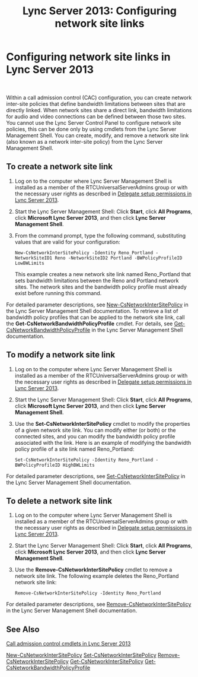﻿---
title: 'Lync Server 2013: Configuring network site links'
TOCTitle: Configuring network site links
ms:assetid: 7e9147ae-e727-46c8-8c1a-6c13201f09be
ms:mtpsurl: https://technet.microsoft.com/en-us/library/Gg521023(v=OCS.15)
ms:contentKeyID: 48184622
ms.date: 07/23/2014
mtps_version: v=OCS.15
---

# Configuring network site links in Lync Server 2013

 


Within a call admission control (CAC) configuration, you can create network inter-site policies that define bandwidth limitations between sites that are directly linked. When network sites share a direct link, bandwidth limitations for audio and video connections can be defined between those two sites. You cannot use the Lync Server Control Panel to configure network site policies, this can be done only by using cmdlets from the Lync Server Management Shell. You can create, modify, and remove a network site link (also known as a network inter-site policy) from the Lync Server Management Shell.

## To create a network site link

1.  Log on to the computer where Lync Server Management Shell is installed as a member of the RTCUniversalServerAdmins group or with the necessary user rights as described in [Delegate setup permissions in Lync Server 2013](lync-server-2013-delegate-setup-permissions.md).

2.  Start the Lync Server Management Shell: Click **Start**, click **All Programs**, click **Microsoft Lync Server 2013**, and then click **Lync Server Management Shell**.

3.  From the command prompt, type the following command, substituting values that are valid for your configuration:
    
        New-CsNetworkInterSitePolicy -Identity Reno_Portland -NetworkSiteID1 Reno -NetworkSiteID2 Portland -BWPolicyProfileID LowBWLimits
    
    This example creates a new network site link named Reno\_Portland that sets bandwidth limitations between the Reno and Portland network sites. The network sites and the bandwidth policy profile must already exist before running this command.

For detailed parameter descriptions, see [New-CsNetworkInterSitePolicy](https://technet.microsoft.com/en-us/library/gg398994\(v=ocs.15\)) in the Lync Server Management Shell documentation. To retrieve a list of bandwidth policy profiles that can be applied to the network site link, call the **Get-CsNetworkBandwidthPolicyProfile** cmdlet. For details, see [Get-CsNetworkBandwidthPolicyProfile](https://technet.microsoft.com/en-us/library/gg425815\(v=ocs.15\)) in the Lync Server Management Shell documentation.

## To modify a network site link

1.  Log on to the computer where Lync Server Management Shell is installed as a member of the RTCUniversalServerAdmins group or with the necessary user rights as described in [Delegate setup permissions in Lync Server 2013](lync-server-2013-delegate-setup-permissions.md).

2.  Start the Lync Server Management Shell: Click **Start**, click **All Programs**, click **Microsoft Lync Server 2013**, and then click **Lync Server Management Shell**.

3.  Use the **Set-CsNetworkInterSitePolicy** cmdlet to modify the properties of a given network site link. You can modify either (or both) or the connected sites, and you can modify the bandwidth policy profile associated with the link. Here is an example of modifying the bandwidth policy profile of a site link named Reno\_Portland:
    
        Set-CsNetworkInterSitePolicy -Identity Reno_Portland -BWPolicyProfileID HighBWLimits

For detailed parameter descriptions, see [Set-CsNetworkInterSitePolicy](https://technet.microsoft.com/en-us/library/gg398772\(v=ocs.15\)) in the Lync Server Management Shell documentation.

## To delete a network site link

1.  Log on to the computer where Lync Server Management Shell is installed as a member of the RTCUniversalServerAdmins group or with the necessary user rights as described in [Delegate setup permissions in Lync Server 2013](lync-server-2013-delegate-setup-permissions.md).

2.  Start the Lync Server Management Shell: Click **Start**, click **All Programs**, click **Microsoft Lync Server 2013**, and then click **Lync Server Management Shell**.

3.  Use the **Remove-CsNetworkInterSitePolicy** cmdlet to remove a network site link. The following example deletes the Reno\_Portland network site link:
    
        Remove-CsNetworkInterSitePolicy -Identity Reno_Portland

For detailed parameter descriptions, see [Remove-CsNetworkInterSitePolicy](https://technet.microsoft.com/en-us/library/gg398963\(v=ocs.15\)) in the Lync Server Management Shell documentation.

## See Also


[Call admission control cmdlets in Lync Server 2013](https://technet.microsoft.com/en-us/library/gg415676\(v=ocs.15\))  


[New-CsNetworkInterSitePolicy](https://technet.microsoft.com/en-us/library/gg398994\(v=ocs.15\))  
[Set-CsNetworkInterSitePolicy](https://technet.microsoft.com/en-us/library/gg398772\(v=ocs.15\))  
[Remove-CsNetworkInterSitePolicy](https://technet.microsoft.com/en-us/library/gg398963\(v=ocs.15\))  
[Get-CsNetworkInterSitePolicy](https://technet.microsoft.com/en-us/library/gg412769\(v=ocs.15\))  
[Get-CsNetworkBandwidthPolicyProfile](https://technet.microsoft.com/en-us/library/gg425815\(v=ocs.15\))

